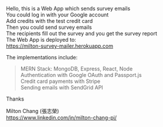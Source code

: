 Hello, this is a Web App which sends survey emails<br>
You could log in with your Google account<br>
Add credits with the test credit card<br>
Then you could send survey emails<br>
The recipients fill out the survey and you get the survey report<br>
The Web App is deployed to:<br>
https://milton-survey-mailer.herokuapp.com <br>

The implementations include:
> MERN Stack: MongoDB, Express, React, Node<br>
> Authentication with Google OAuth and Passport.js<br> 
> Credit card payments with Stripe<br>
> Sending emails with SendGrid API<br>

Thanks

Milton Chang (張志榮)<br>
https://www.linkedin.com/in/milton-chang-pi/
